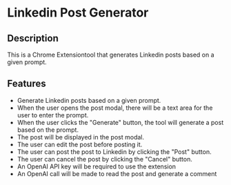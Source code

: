 # Linkedin Post Generator

## Description

This is a Chrome Extensiontool that generates Linkedin posts based on a given prompt.

## Features

- Generate Linkedin posts based on a given prompt.
- When the user opens the post modal, there will be a text area for the user to enter the prompt.
- When the user clicks the "Generate" button, the tool will generate a post based on the prompt.
- The post will be displayed in the post modal.
- The user can edit the post before posting it.
- The user can post the post to Linkedin by clicking the "Post" button.
- The user can cancel the post by clicking the "Cancel" button.
- An OpenAI API key will be required to use the extension
- An OpenAI call will be made to read the post and generate a comment
